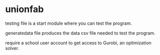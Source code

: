 # unionfab

testing file is a start module where you can test the program.

generatedata file produces the data csv file needed to test the program.

require a school user account to get access to Gurobi, an optimization solver.

